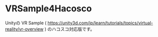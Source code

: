 # VRSample4Hacosco
Unityの VR Sample ( https://unity3d.com/jp/learn/tutorials/topics/virtual-reality/vr-overview ) のハコスコ対応版です。
